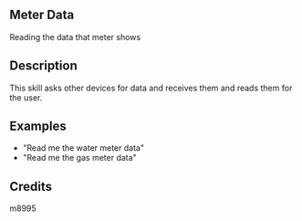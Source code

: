## Meter Data
Reading the data that meter shows

## Description
This skill asks other devices for data and receives them and reads them for the user.

## Examples
 - "Read me the water meter data"
 - "Read me the gas meter data"


## Credits
m8995


